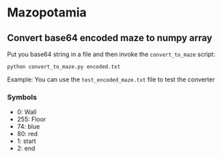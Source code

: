 # Mazopotamia

## Convert base64 encoded maze to numpy array
Put you base64 string in a file and then invoke the `convert_to_maze` script:

```
python convert_to_maze.py encoded.txt
```

Example: You can use the `test_encoded_maze.txt` file to test the converter

### Symbols
- 0: Wall
- 255: Floor
- 74: blue
- 80: red
- 1: start
- 2: end
